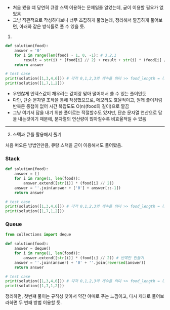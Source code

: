 - 처음 봤을 떄 당연히 큐랑 스택 이용하는 문제일줄 알았는데, 굳이 이용할 필요가 없었음
- 그냥 직관적으로 작성하다보니 너무 조잡하게 풀었는데, 정리해서 깔끔하게 풀어보면, 아래와 같은 방식들로 풀 수 있을 듯.

1. 

```python
def solution(food):
    answer = '0'
    for i in range(len(food) - 1, 0, -1): # 3,2,1
        result = str(i) * (food[i] // 2) + result + str(i) * (food[i] // 2)
    return answer

# test case
print(solution([1,3,4,6])) # 각각 0,1,2,3의 개수를 의미 >> food_length = (1+2+3)*2 +1 = 13 > 13//2 = 6 : 가운데(물) 인덱스값
print(solution([1,7,1,2]))
```

- 우연찮게 인덱스값이 채우려는 값이랑 맞아 떨어져서 쓸 수 있는 풀이인듯
- 다만, 단순 문자열 조작을 통해 작성했으므로, 메모리도 효율적이고, 원래 풀이처럼 반복문 중첩이 없어 시간 복잡도도 O(n)(food의 길이)으로 깔끔
- 그냥 여기서 답을 내기 위한 풀이로는 적절할수도 있지만, 단순 문자열 연산으로 답을 내는것이기 때문에, 문자열의 연산량이 많아질수록 비효율적일 수 있음

---

2. 스택과 큐를 활용해서 풀기

처음 떠오른 방법인만큼, 큐랑 스택을 굳이 이용해서도 풀어봤음.

### Stack

```python
def solution(food):
    answer = []
    for i in range(1, len(food)):
        answer.extend([str(i)] * (food[i] // 2))
    answer = ''.join(answer + ['0'] + answer[::-1])
    return answer

# test case
print(solution([1,3,4,6])) # 각각 0,1,2,3의 개수를 의미 >> food_length = (1+2+3)*2 +1 = 13 > 13//2 = 6 : 가운데(물) 인덱스값
print(solution([1,7,1,2]))
```

### Queue

```python
from collections import deque

def solution(food):
    answer = deque()
    for i in range(1, len(food)):
        answer.extend([str(i)] * (food[i] // 2)) # 반쪽만 만들기
    answer = ''.join(answer) + '0' + ''.join(reversed(answer))
    return answer

# test case
print(solution([1,3,4,6])) # 각각 0,1,2,3의 개수를 의미 >> food_length = (1+2+3)*2 +1 = 13 > 13//2 = 6 : 가운데(물) 인덱스값
print(solution([1,7,1,2]))
```

정리하면, 첫번쨰 풀이는 규칙성 찾아서 약간 야매로 푸는 느낌이고, 다시 제대로 풀어보라하면 두 번째 방법 이용할 듯.
